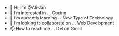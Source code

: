 - 👋 Hi, I’m @Ali-Jan
- 👀 I’m interested in ... Coding
- 🌱 I’m currently learning ... New Type of Technology
- 💞️ I’m looking to collaborate on ... Web Development
- 📫 How to reach me ... DM on Gmail

<!---
alijanmalik942/alijanmalik942 is a ✨ special ✨ repository because its `README.md` (this file) appears on your GitHub profile.
You can click the Preview link to take a look at your changes.
--->
